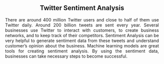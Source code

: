 <h2 align="center">Twitter Sentiment Analysis</h2>
<p align="justify">There are around 400 million Twitter users and close to half of them use Twitter daily. Around 200 billion tweets are sent every year. Several businesses use Twitter to interact with customers, to create business networks, and to keep track of their competitors. Sentiment Analysis can be very helpful to generate sentiment data from these tweets and understand customer’s opinion about the business. Machine learning models are great tools for creating sentiment analysis. By using the sentiment data, businesses can take necessary steps to become successful.
</p>

